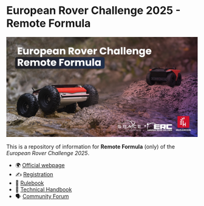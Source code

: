 # European Rover Challenge 2025 - Remote Formula

![Banner](assets/banner_empty.jpg)

This is a repository of information for **Remote Formula** (only) of the *European Rover Challenge 2025*.

- 🌍 [Official webpage](https://roverchallenge.eu)
- ✍️ [Registration](https://forms.gle/CShR9kNiHTriTsrs6)
- 📜 [Rulebook](RULES.md)
- 📖 [Technical Handbook](TECHNICAL_HANDBOOK.md)
- 🗣️ [Community Forum](https://erc2025.husarion.com)
